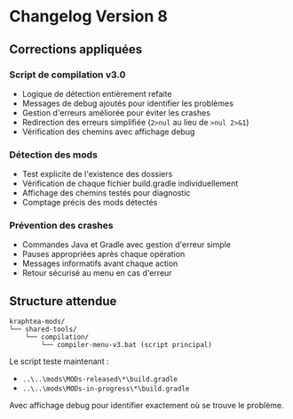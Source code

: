 # Changelog Version 8

## Corrections appliquées

### Script de compilation v3.0
- Logique de détection entièrement refaite
- Messages de debug ajoutés pour identifier les problèmes
- Gestion d'erreurs améliorée pour éviter les crashes
- Redirection des erreurs simplifiée (`2>nul` au lieu de `>nul 2>&1`)
- Vérification des chemins avec affichage debug

### Détection des mods
- Test explicite de l'existence des dossiers
- Vérification de chaque fichier build.gradle individuellement
- Affichage des chemins testés pour diagnostic
- Comptage précis des mods détectés

### Prévention des crashes
- Commandes Java et Gradle avec gestion d'erreur simple
- Pauses appropriées après chaque opération
- Messages informatifs avant chaque action
- Retour sécurisé au menu en cas d'erreur

## Structure attendue
```
kraphtea-mods/
└── shared-tools/
    └── compilation/
        └── compiler-menu-v3.bat (script principal)
```

Le script teste maintenant :
- `..\..\mods\MODs-released\*\build.gradle`
- `..\..\mods\MODs-in-progress\*\build.gradle`

Avec affichage debug pour identifier exactement où se trouve le problème.